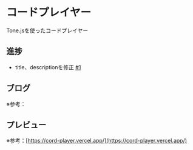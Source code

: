 # コードプレイヤー

Tone.jsを使ったコードプレイヤー

## 進捗

- title、descriptionを修正 [#1](https://github.com/ryo-i/next-app-started/issues/1)

## ブログ

※参考：[]()


## プレビュー

※参考：[https://cord-player.vercel.app/](https://cord-player.vercel.app/)